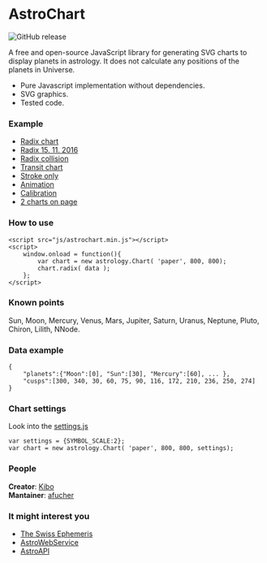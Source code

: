 # AstroChart

![GitHub release](https://img.shields.io/github/v/release/AstroDraw/AstroChart?style=flat-square)

A free and open-source JavaScript library for generating SVG charts to display planets in astrology. It does not calculate any positions of the planets in Universe.

- Pure Javascript implementation without dependencies.
- SVG graphics.
- Tested code.

### Example
- [Radix chart](./project/examples/radix/radix.html)
- [Radix 15. 11. 2016](./project/examples/radix/radix_2016_11_15.html)
- [Radix collision](./project/examples/radix/radix_collision.html)
- [Transit chart](./project/examples/transit/transit.html)
- [Stroke only](./project/examples/transit/stroke_only.html)
- [Animation](./project/examples/transit/animate.html)
- [Calibration](./project/examples/debug/calibration.html)
- [2 charts on page](./project/examples/2ChartsOnPage/2radix.html)


### How to use
```
<script src="js/astrochart.min.js"></script>
<script>
	window.onload = function(){	
		var chart = new astrology.Chart( 'paper', 800, 800);
		chart.radix( data );					
	};			
</script>
```
### Known points
Sun, Moon, Mercury, Venus, Mars, Jupiter, Saturn, Uranus, Neptune, Pluto, Chiron, Lilith, NNode.

### Data example
``` 
{
	"planets":{"Moon":[0], "Sun":[30], "Mercury":[60], ... },
	"cusps":[300, 340, 30, 60, 75, 90, 116, 172, 210, 236, 250, 274]	
}
```

### Chart settings
Look into the [settings.js](https://github.com/AstroDraw/AstroChart/blob/main/project/src/settings.js)
```
var settings = {SYMBOL_SCALE:2};
var chart = new astrology.Chart( 'paper', 800, 800, settings);
```

### People  
**Creator**: [Kibo](https://github.com/Kibo)  
**Mantainer**: [afucher](https://github.com/afucher)  

### It might interest you
- [The Swiss Ephemeris](http://www.astro.com/swisseph/swephinfo_e.htm)
- [AstroWebService](https://github.com/Kibo/AstroWebService)
- [AstroAPI](https://github.com/Kibo/AstroAPI)
